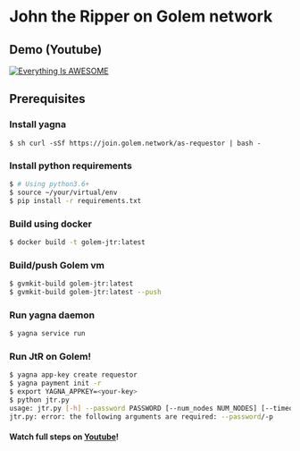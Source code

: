 # John the Ripper on Golem network
## Demo (Youtube)
[![Everything Is AWESOME](https://img.youtube.com/vi/d6UIb0i9ePI/0.jpg)](https://youtu.be/d6UIb0i9ePI "Everything Is AWESOME")
## Prerequisites
### Install yagna
```$ sh curl -sSf https://join.golem.network/as-requestor | bash -```
### Install python requirements
```sh
$ # Using python3.6+
$ source ~/your/virtual/env
$ pip install -r requirements.txt
```
### Build using docker
```sh
$ docker build -t golem-jtr:latest
```
### Build/push Golem vm
```sh
$ gvmkit-build golem-jtr:latest
$ gvmkit-build golem-jtr:latest --push
```
### Run yagna daemon
```sh
$ yagna service run
```
### Run JtR on Golem!
```sh
$ yagna app-key create requestor
$ yagna payment init -r
$ export YAGNA_APPKEY=<your-key>
$ python jtr.py
usage: jtr.py [-h] --password PASSWORD [--num_nodes NUM_NODES] [--timeout TIMEOUT]
jtr.py: error: the following arguments are required: --password/-p
```
#### Watch full steps on [Youtube](https://youtu.be/d6UIb0i9ePI)!


